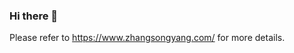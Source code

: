 ### Hi there 👋

Please refer to https://www.zhangsongyang.com/ for more details.

<!-- <p align="center"> <img src="https://github-readme-stats.vercel.app/api?username=tonysy&show_icons=true&include_all_commits=true&count_private=true"/> </p>  -->


<!--
**tonysy/tonysy** is a ✨ _special_ ✨ repository because its `README.md` (this file) appears on your GitHub profile.

Here are some ideas to get you started:

- 🔭 I’m currently working on ...
- 🌱 I’m currently learning ...
- 👯 I’m looking to collaborate on ...
- 🤔 I’m looking for help with ...
- 💬 Ask me about ...
- 📫 How to reach me: ...
- 😄 Pronouns: ...
- ⚡ Fun fact: ...
-->
